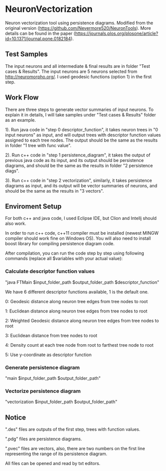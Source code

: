 # NeuronVectorization
Neuron vectorization tool using persistence diagrams. Modified from the original version (https://github.com/Nevermore520/NeuronTools).
More details can be found in the paper (https://journals.plos.org/plosone/article?id=10.1371/journal.pone.0182184).

## Test Samples

The input neurons and all intermediate & final results are in folder "Test cases & Results". The input neurons are 5 neurons selected from http://neuromorpho.org/. I used geodesic functions (option 1) in the first step.

## Work Flow

There are three steps to generate vector summaries of input neurons. To explain it in details, I will take samples under "Test cases & Results" folder as an example.

1). Run java code in "step 0 descriptor_function", it takes neuron trees in "0 input neurons" as input, and will output trees with descriptor function values assigned to each tree nodes. The output should be the same as the results in folder "1 tree with func value".

2). Run c++ code in "step 1 persistence_diagram", it takes the output of previous java code as its input, and its output should be persistence diagrams, and should be the same as the results in folder "2 persistence diags".

3). Run c++ code in "step 2 vectorization", similarly, it takes persistence diagrams as input, and its output will be vector summaries of neurons, and should be the same as the results in "3 vectors".

## Enviroment Setup

For both c++ and java code, I used Eclipse IDE, but Clion and Intellj should also work.

In order to run c++ code, c++11 compiler must be installed (newest MINGW compiler should work fine on Windows OS). You will also need to install boost library for compiling persistence diagram code.

After compilation, you can run the code step by step using following commands (replace all $variables with your actual value):

### Calculate descriptor function values
"java FTMain $input_folder_path $output_folder_path $descriptor_function"

We have 6 different descriptor functions available, 1 is the default one.

0: Geodesic distance along neuron tree edges from tree nodes to root

1: Euclidean distance along neuron tree edges from tree nodes to root

2: Weighted Geodesic distance along neuron tree edges from tree nodes to root

3: Euclidean distance from tree nodes to root

4: Density count at each tree node from root to farthest tree node to root

5: Use y-coordinate as descriptor function

### Generate persistence diagram
"main $input_folder_path $output_folder_path"

### Vectorize persistence diagram
"vectorization $input_folder_path $output_folder_path"

## Notice

".des" files are outputs of the first step, trees with function values.

".pdg" files are persistence diagrams.

".pvec" files are vectors, also, there are two numbers on the first line representing the range of its persistence diagram.

All files can be opened and read by txt editors.
